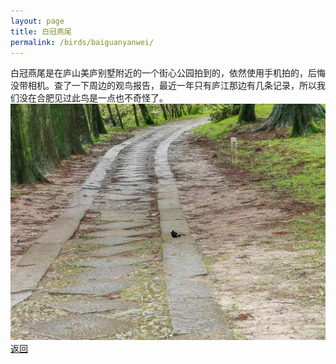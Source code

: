 ```yaml
---
layout: page
title: 白冠燕尾
permalink: /birds/baiguanyanwei/
---
```

白冠燕尾是在庐山美庐别墅附近的一个街心公园拍到的，依然使用手机拍的，后悔没带相机。查了一下周边的观鸟报告，最近一年只有庐江那边有几条记录，所以我们没在合肥见过此鸟是一点也不奇怪了。
![](../picture/白冠燕尾/IMG_20210427_100039.jpg)
[返回](../../)
